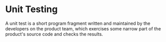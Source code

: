 # Unit Testing


A unit test is a short program fragment written and maintained by the
developers on the product team, which exercises some narrow part of the
product's source code and checks the results.


